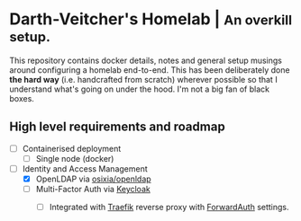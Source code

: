 # Darth-Veitcher's Homelab | <small>An overkill setup.</small>
This repository contains docker details, notes and general setup musings around configuring a homelab end-to-end. This has been deliberately done **the hard way** (i.e. handcrafted from scratch) wherever possible so that I understand what's going on under the hood. I'm not a big fan of black boxes.

## High level requirements and roadmap
* [ ] Containerised deployment
    * [ ] Single node (docker)
* [ ] Identity and Access Management
    * [x] OpenLDAP via [osixia/openldap](https://github.com/osixia/docker-openldap)
    * [ ] Multi-Factor Auth via [Keycloak](https://github.com/clems4ever/authelia)
        * [ ] Integrated with [Traefik](https://traefik.io) reverse proxy with [ForwardAuth](https://docs.traefik.io/v2.0/middlewares/forwardauth/) settings.


